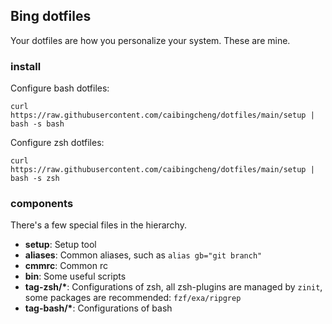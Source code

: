 ## Bing dotfiles

Your dotfiles are how you personalize your system. These are mine.

### install

Configure bash dotfiles:

```
curl https://raw.githubusercontent.com/caibingcheng/dotfiles/main/setup | bash -s bash
```

Configure zsh dotfiles:

```
curl https://raw.githubusercontent.com/caibingcheng/dotfiles/main/setup | bash -s zsh
```

### components

There's a few special files in the hierarchy.

- **setup**: Setup tool
- **aliases**: Common aliases, such as `alias gb="git branch"`
- **cmmrc**: Common rc
- **bin**: Some useful scripts
- **tag-zsh/\***: Configurations of zsh, all zsh-plugins are managed by `zinit`, some packages are recommended: `fzf/exa/ripgrep`
- **tag-bash/\***: Configurations of bash
